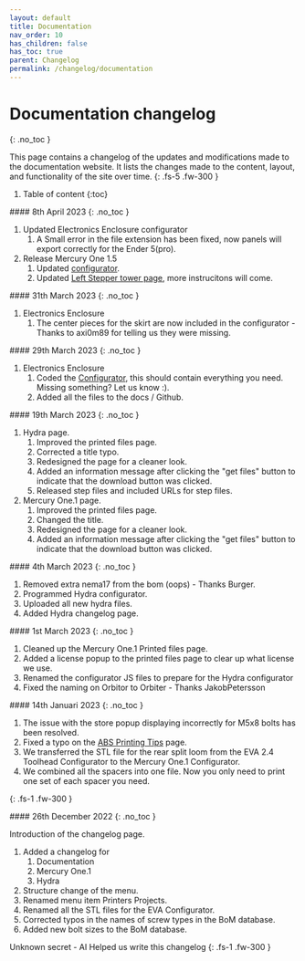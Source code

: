 ```yaml
---
layout: default
title: Documentation
nav_order: 10
has_children: false
has_toc: true
parent: Changelog
permalink: /changelog/documentation
---
```



# Documentation changelog
{: .no_toc }

This page contains a changelog of the updates and modifications made to the documentation website. It lists the changes made to the content, layout, and functionality of the site over time.
{: .fs-5 .fw-300 }

1. Table of content
{:toc}

<div class="code-example" markdown="1">
#### 8th April 2023
{: .no_toc }

1. Updated Electronics Enclosure configurator
   1. A Small error in the file extension has been fixed, now panels will export correctly for the Ender 5(pro).
2. Release Mercury One 1.5
   1. Updated [configurator](../manual/build/mercury_eva/printed_files).
   2. Updated [Left Stepper tower page](../manual/build/mercury_eva/left_stepper_tower), more instrucitons will come.
</div>

<div class="code-example" markdown="1">
#### 31th March 2023
{: .no_toc }

1. Electronics Enclosure
   1. The center pieces for the skirt are now included in the configurator - Thanks to axi0m89 for telling us they were missing.
</div>

<div class="code-example" markdown="1">
#### 29th March 2023
{: .no_toc }

1. Electronics Enclosure
   1. Coded the [Configurator](../manual/build/electronics_enclosure/printed_files), this should contain everything you need. Missing something? Let us know :).
   2. Added all the files to the docs / Github.
</div>

<div class="code-example" markdown="1">
#### 19th March 2023
{: .no_toc }

1. Hydra page.
   1. Improved the printed files page.
   2. Corrected a title typo.
   3. Redesigned the page for a cleaner look.
   4. Added an information message after clicking the "get files" button to indicate that the download button was clicked.
   5. Released step files and included URLs for step files.
2. Mercury One.1 page.
   1. Improved the printed files page.
   2. Changed the title.
   3. Redesigned the page for a cleaner look.
   4. Added an information message after clicking the "get files" button to indicate that the download button was clicked.

</div>

<div class="code-example" markdown="1">
#### 4th March 2023
{: .no_toc }

1. Removed extra nema17 from the bom (oops) - Thanks Burger.
2. Programmed Hydra configurator.
3. Uploaded all new hydra files.
4. Added Hydra changelog page.

</div>

<div class="code-example" markdown="1">
#### 1st March 2023
{: .no_toc }

1. Cleaned up the Mercury One.1 Printed files page.
2. Added a license popup to the printed files page to clear up what license we use.
3. Renamed the configurator JS files to prepare for the Hydra configurator
4. Fixed the naming on Orbitor to Orbiter - Thanks JakobPetersson

</div>

<div class="code-example" markdown="1">
#### 14th Januari 2023
{: .no_toc }

1. The issue with the store popup displaying incorrectly for M5x8 bolts has been resolved.
2. Fixed a typo on the [ABS Printing Tips](manual/print/abs) page.
3. We transferred the STL file for the rear split loom from the EVA 2.4 Toolhead Configurator to the Mercury One.1 Configurator.
4. We combined all the spacers into one file. Now you only need to print one set of each spacer you need.


{: .fs-1 .fw-300 }
</div>

<div class="code-example" markdown="1">
#### 26th December 2022
{: .no_toc }

Introduction of the changelog page.
1. Added a changelog for
   1. Documentation
   2. Mercury One.1
   3. Hydra
2. Structure change of the menu.
3. Renamed menu item Printers <i class="bi bi-arrow-right"></i> Projects.
4. Renamed all the STL files for the EVA Configurator.
5. Corrected typos in the names of screw types in the BoM database.
6. Added new bolt sizes to the BoM database.

Unknown secret - AI Helped us write this changelog
{: .fs-1 .fw-300 }
</div>